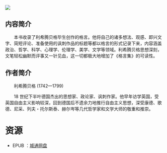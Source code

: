 ![](http://img3m8.ddimg.cn/19/14/22482028-1_u_1.jpg)

## 内容简介

　　本书收录了利希腾贝格毕生创作的格言。他将自己的诸多想法、观感、即兴文字、简短评论、准备使用的讽刺作品的标题等都以格言的形式记录下来，内容涵盖政治、哲学、科学、心理学、伦理学、美学、文学等领域。利希腾贝格思想深刻，文笔轻松幽默而评事又一针见血，这一切都极大地增加了《格言集》的可读性。

## 作者简介

　　利希腾贝格 (1742—1799) 

　　18 世纪下半叶德国杰出的思想家、政论家、讽刺作家。他早年访学英国，受英国自由主义影响较深，回到德国后不遗余力地推行自由主义思想，深受康德、歌德、尼采、列夫・托尔斯泰、赫尔岑等几代哲学家和文学大师的敬重和推崇。

# 资源

* EPUB ：[城通网盘](https://u11215426.pipipan.com/fs/11215426-382675315)
